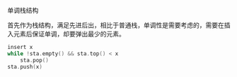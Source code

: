 单调栈结构

首先作为栈结构，满足先进后出，相比于普通栈，单调性是需要考虑的，需要在插入元素后保证单调，却要弹出最少的元素。

```c
insert x
while !sta.empty() && sta.top() < x
    sta.pop()
sta.push(x)
```



